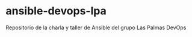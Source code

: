 ansible-devops-lpa
==================

Repositorio de la charla y taller de Ansible del grupo Las Palmas DevOps
